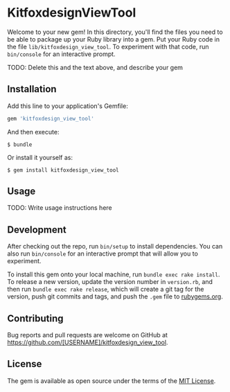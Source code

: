 # KitfoxdesignViewTool

Welcome to your new gem! In this directory, you'll find the files you need to be able to package up your Ruby library into a gem. Put your Ruby code in the file `lib/kitfoxdesign_view_tool`. To experiment with that code, run `bin/console` for an interactive prompt.

TODO: Delete this and the text above, and describe your gem

## Installation

Add this line to your application's Gemfile:

```ruby
gem 'kitfoxdesign_view_tool'
```

And then execute:

    $ bundle

Or install it yourself as:

    $ gem install kitfoxdesign_view_tool

## Usage

TODO: Write usage instructions here

## Development

After checking out the repo, run `bin/setup` to install dependencies. You can also run `bin/console` for an interactive prompt that will allow you to experiment.

To install this gem onto your local machine, run `bundle exec rake install`. To release a new version, update the version number in `version.rb`, and then run `bundle exec rake release`, which will create a git tag for the version, push git commits and tags, and push the `.gem` file to [rubygems.org](https://rubygems.org).

## Contributing

Bug reports and pull requests are welcome on GitHub at https://github.com/[USERNAME]/kitfoxdesign_view_tool.

## License

The gem is available as open source under the terms of the [MIT License](https://opensource.org/licenses/MIT).
